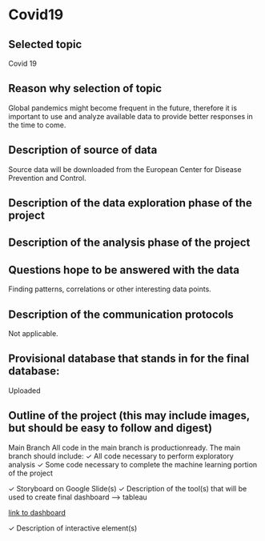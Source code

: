 # Covid19

## Selected topic
Covid 19 

## Reason why selection of topic
Global pandemics might become frequent in the future, therefore it is important to use and analyze available data to provide better responses in the time to come. 

## Description of source of data
Source data will be downloaded from the European Center for Disease Prevention and Control. 

## Description of the data exploration phase of the project

## Description of the analysis phase of the project

## Questions hope to be answered with the data
Finding patterns, correlations or other interesting data points. 

## Description of the communication protocols
Not applicable.

## Provisional database that stands in for the final database: 
Uploaded

## Outline of the project (this may include images, but should be easy to follow and digest)

Main Branch
All code in the main branch is productionready. The main branch should include:
✓ All code necessary to perform exploratory analysis
✓ Some code necessary to complete the machine learning portion of the project

✓ Storyboard on Google Slide(s)
✓ Description of the tool(s) that will be used to create final dashboard --> tableau

[link to dashboard](https://public.tableau.com/app/profile/matthias2688/viz/CovidDataStory_16616990805110/Covid_Data?publish=yes)

✓ Description of interactive element(s)
